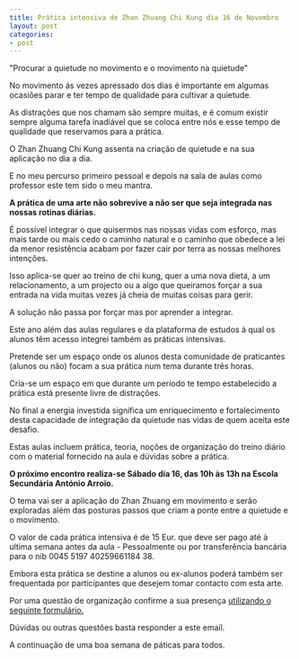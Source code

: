 ```yaml
---
title: Prática intensiva de Zhan Zhuang Chi Kung dia 16 de Novembro
layout: post
categories:
- post
---
```


"Procurar a quietude no movimento e o movimento na quietude"

No movimento ás vezes apressado dos dias é importante em algumas ocasiões
parar e ter tempo de qualidade para cultivar a quietude. 

As distrações que nos chamam são sempre muitas, e é comum existir
sempre alguma tarefa inadiável que se coloca entre nós e esse
tempo de qualidade que reservamos para a prática. 

O Zhan Zhuang Chi Kung assenta na criação de quietude e na sua
aplicação no dia a dia.

E no meu percurso primeiro pessoal e depois na sala de aulas como
professor este tem sido o meu mantra.

**A prática de uma arte não sobrevive a não ser que seja integrada
nas nossas rotinas diárias.**

É possível integrar o que quisermos nas nossas vidas com esforço,
mas mais tarde ou mais cedo o caminho natural e o caminho que
obedece a lei da menor resistência acabam por fazer cair por terra
as nossas melhores intenções.

Isso aplica-se quer ao treino de chi kung, quer a uma nova dieta, a um
relacionamento, a um projecto ou a algo que queiramos forçar a sua
entrada na vida muitas vezes já cheia de muitas coisas para gerir. 

A solução não passa por forçar mas por aprender a integrar.

Este ano além das aulas regulares e da plataforma de estudos à qual
os alunos têm acesso integrei também as práticas intensivas. 

Pretende ser um espaço onde os alunos desta comunidade de
praticantes (alunos ou não) focam a sua prática num tema durante
três horas. 

Cria-se um espaço em que durante um período te tempo
estabelecido a prática está presente livre de distrações.

No final a energia investida significa um enriquecimento e
fortalecimento desta capacidade de integração da quietude nas vidas
de quem aceita este desafio. 

Estas aulas incluem prática, teoria, noções de organização do
treino diário com o material fornecido na aula e dúvidas sobre a
prática.

**O próximo encontro realiza-se Sábado dia 16, das 10h às 13h na
Escola Secundária António Arroio.**

O tema vai ser a aplicação do Zhan Zhuang em movimento e serão
exploradas além das posturas passos que criam a ponte entre a
quietude e o movimento. 

O valor de cada prática intensiva é de 15 Eur. que deve ser pago
até à ultima semana antes da aula - Pessoalmente ou por
transferência bancária para o nib 0045 5197 40259661184 38.

Embora esta prática se destine a alunos ou ex-alunos poderá também
ser frequentada por participantes que desejem tomar contacto com esta
arte.

Por uma questão de organização confirme a sua presença [utilizando o
seguinte formulário.](http://form.jotformeu.com/form/32993248831362)

Dúvidas ou outras questões basta responder a este email.

A continuação de uma boa semana de páticas para todos. 
